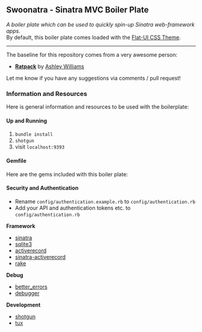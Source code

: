 ## Swoonatra - Sinatra MVC Boiler Plate  

*A boiler plate which can be used to quickly spin-up Sinatra web-framework apps.*  
By default, this boiler plate comes loaded with the [Flat-UI CSS Theme](designmodo.github.io/Flat-UI/‎).

---

The baseline for this repository comes from a very awesome person:

- **[Ratpack](https://github.com/ashleygwilliams/ratpack)** by [Ashley Williams](www.github.com/ashleygwilliams)

Let me know if you have any suggestions via comments / pull request!

### Information and Resources

Here is general information and resources to be used with the boilerplate:

#### Up and Running

1. `bundle install`
2. `shotgun`
3. visit `localhost:9393`

#### Gemfile

Here are the gems included with this boiler plate:

#### Security and Authentication

- Rename `config/authentication.example.rb` to `config/authentication.rb`
- Add your API and authentication tokens etc. to `config/authentication.rb`

**Framework**  

- [sinatra](http://www.sinatrarb.com/)
- [sqlite3](https://github.com/luislavena/sqlite3-ruby)
- [activerecord](http://guides.rubyonrails.org/active_record_querying.html)
- [sinatra-activerecord](https://github.com/bmizerany/sinatra-activerecord)
- [rake](http://rake.rubyforge.org/)

**Debug**  

- [better_errors](https://github.com/charliesome/better_errors)
- [debugger](https://github.com/cldwalker/debugger)

**Development**  

- [shotgun](https://github.com/rtomayko/shotgun)
- [tux](http://tagaholic.me/2011/04/10/tux-a-sinatra-console.html)


